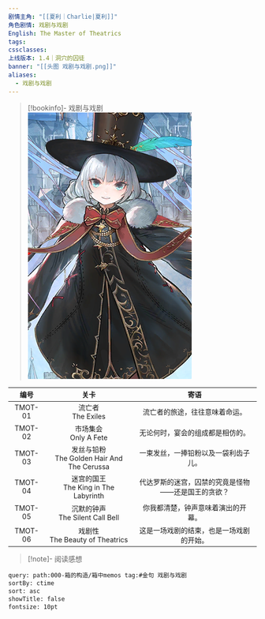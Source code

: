 ```yaml
---
剧情主角: "[[夏利｜Charlie|夏利]]"
角色剧情: 戏剧与戏剧
English: The Master of Theatrics
tags: 
cssclasses: 
上线版本: 1.4｜洞穴的囚徒
banner: "[[头图 戏剧与戏剧.png]]"
aliases:
  - 戏剧与戏剧
---
```

> [!bookinfo]- 戏剧与戏剧
> ![封面 戏剧与戏剧|inlL|300](assets/夏利·戏剧与戏剧.assets/封面%20戏剧与戏剧.png)
> 
|   编号   |                    关卡                     |             寄语             |
| :----: | :---------------------------------------: | :------------------------: |
| TMOT-01 |            流亡者<br/>The Exiles             |      流亡者的旅途，往往意味着命运。       |
| TMOT-02 |           市场集会<br/>Only A Fete            |      无论何时，宴会的组成都是相仿的。      |
| TMOT-03 | 发丝与铅粉<br/>The Golden Hair And The Cerussa |     一束发丝，一捧铅粉以及一袋利齿子儿。     |
| TMOT-04 |    迷宫的国王<br/>The King in The Labyrinth    | 代达罗斯的迷宫，囚禁的究竟是怪物——还是国王的贪欲？ |
| TMOT-05 |      沉默的钟声<br/>The Silent Call Bell       |     你我都清楚，钟声意味着演出的开幕。      |
| TMOT-06 |      戏剧性<br/>The Beauty of Theatrics      |    这是一场戏剧的结束，也是一场戏剧的开始。    |

> [!note]- 阅读感想

~~~~note-gallery
query: path:000-箱的构造/箱中memos tag:#金句 戏剧与戏剧
sortBy: ctime
sort: asc
showTitle: false
fontsize: 10pt
~~~~
